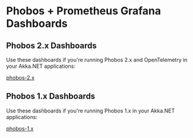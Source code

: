 # Phobos + Prometheus Grafana Dashboards

## Phobos 2.x Dashboards
Use these dashboards if you're running Phobos 2.x and OpenTelemetry in your Akka.NET applications:

[phobos-2.x](phobos-2.x)

## Phobos 1.x Dashboards
Use these dashboards if you're running Phobos 1.x in your Akka.NET applications:

[phobos-1.x](phobos-1.x)